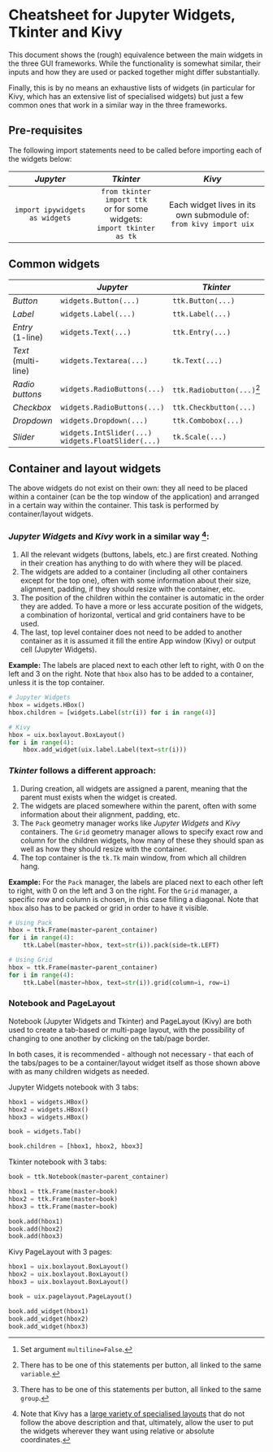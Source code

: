 # Cheatsheet for Jupyter Widgets, Tkinter and Kivy

This document shows the (rough) equivalence between the main widgets in the three GUI frameworks. While the functionality is somewhat similar, their inputs and how they are used or packed together might differ substantially.

Finally, this is by no means an exhaustive lists of widgets (in particular for Kivy, which has an extensive list of specialised widgets) but just a few common ones that work in a similar way in the three frameworks. 

## Pre-requisites

The following import statements need to be called before importing each of the widgets below:

| *Jupyter* | *Tkinter* | *Kivy* |
|:---------:|:---------:|:------:|
| `import ipywidgets as widgets`  | `from tkinter import ttk`<br>or for some widgets:<br>`import tkinter as tk`| Each widget lives in its own submodule of:<br>`from kivy import uix`|

## Common widgets

|  | *Jupyter* | *Tkinter* | *Kivy* |
|--------|---------|---------|------|
| *Button* | `widgets.Button(...)`| `ttk.Button(...)` | `uix.button.Button(...)`|
| *Label* | `widgets.Label(...)`| `ttk.Label(...)` | `uix.label.Label(...)`|
| *Entry*<br>(1-line) | `widgets.Text(...)`| `ttk.Entry(...)`| `uix.textinput.Textinput(...)`[^1]|
| *Text*<br>(multi-line) | `widgets.Textarea(...)`| `tk.Text(...)` | `uix.textinput.Textinput(...)`|
| *Radio buttons* | `widgets.RadioButtons(...)`| `ttk.Radiobutton(...)`[^2] | `uix.checkbox.CheckBox(...)`[^3]|
| *Checkbox* | `widgets.RadioButtons(...)`| `ttk.Checkbutton(...)` |`uix.checkbox.CheckBox(...)`|
| *Dropdown* | `widgets.Dropdown(...)`| `ttk.Combobox(...)` | `uix.spinner.Spinner(...)`|
| *Slider* | `widgets.IntSlider(...)`<br>`widgets.FloatSlider(...)`| `tk.Scale(...)` | `uix.slider.Slider(...)`|

[^1]: Set argument `multiline=False`. 
[^2]: There has to be one of this statements per button, all linked to the same `variable`. 
[^3]: There has to be one of this statements per button, all linked to the same `group`. 


## Container and layout widgets

The above widgets do not exist on their own: they all need to be placed within a container (can be the top window of the application) and arranged in a certain way within the container. This task is performed by container/layout widgets. 

### *Jupyter Widgets* and *Kivy* work in a similar way [^4]:

1. All the relevant widgets (buttons, labels, etc.) are first created. Nothing in their creation has anything to do with where they will be placed. 
2. The widgets are added to a container (including all other containers except for the top one), often with some information about their size, alignment, padding, if they should resize with the container, etc.
3. The position of the children within the container is automatic in the order they are added. To have a more or less accurate position of the widgets, a combination of horizontal, vertical and grid containers have to be used.
4. The last, top level container does not need to be added to another container as it is assumed it fill the entire App window (Kivy) or output cell (Jupyter Widgets).

**Example:** The labels are placed next to each other left to right, with 0 on the left and 3 on the right. Note that `hbox` also has to be added to a container, unless it is the top container.

```python
# Jupyter Widgets
hbox = widgets.HBox()
hbox.children = [widgets.Label(str(i)) for i in range(4)]

# Kivy
hbox = uix.boxlayout.BoxLayout()
for i in range(4):
    hbox.add_widget(uix.label.Label(text=str(i)))
```

[^4]: Note that Kivy has a [large variety of specialised layouts](https://kivy.org/doc/stable/api-kivy.uix.layout.html) that do not follow the above description and that, ultimately, allow the user to put the widgets wherever they want using relative or absolute coordinates.

### *Tkinter* follows a different approach:

1. During creation, all widgets are assigned a parent, meaning that the parent must exists when the widget is created.
2. The widgets are placed somewhere within the parent, often with some information about their alignment, padding, etc. 
3. The `Pack` geometry manager works like *Jupyter Widgets* and *Kivy* containers. The `Grid` geometry manager allows to specify exact row and column for the children widgets, how many of these they should span as well as how they should resize with the container.
4. The top container is the `tk.Tk` main window, from which all children hang. 

**Example:** For the `Pack` manager, the labels are placed next to each other left to right, with 0 on the left and 3 on the right. For the `Grid` manager, a specific row and column is chosen, in this case filling a diagonal. Note that `hbox` also has to be packed or grid in order to have it visible. 

```python
# Using Pack
hbox = ttk.Frame(master=parent_container)
for i in range(4):
    ttk.Label(master=hbox, text=str(i)).pack(side=tk.LEFT)

# Using Grid
hbox = ttk.Frame(master=parent_container)
for i in range(4):
    ttk.Label(master=hbox, text=str(i)).grid(column=i, row=i)
```

### Notebook and PageLayout

Notebook (Jupyter Widgets and Tkinter) and PageLayout (Kivy) are both used to create a tab-based or multi-page layout, with the possibility of changing to one another by clicking on the tab/page border. 

In both cases, it is recommended - although not necessary - that each of the tabs/pages to be a container/layout widget itself as those shown above with as many children widgets as needed. 

Jupyter Widgets notebook with 3 tabs:
```python
hbox1 = widgets.HBox()
hbox2 = widgets.HBox()
hbox3 = widgets.HBox()

book = widgets.Tab()

book.children = [hbox1, hbox2, hbox3]
```

Tkinter notebook with 3 tabs:
```python
book = ttk.Notebook(master=parent_container)

hbox1 = ttk.Frame(master=book)
hbox2 = ttk.Frame(master=book)
hbox3 = ttk.Frame(master=book)

book.add(hbox1)
book.add(hbox2)
book.add(hbox3)
```

Kivy PageLayout with 3 pages:
```python
hbox1 = uix.boxlayout.BoxLayout()
hbox2 = uix.boxlayout.BoxLayout()
hbox3 = uix.boxlayout.BoxLayout()

book = uix.pagelayout.PageLayout()

book.add_widget(hbox1)
book.add_widget(hbox2)
book.add_widget(hbox3)
```
